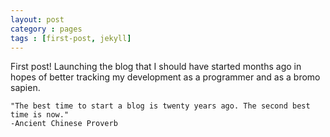 ```yaml
---
layout: post
category : pages
tags : [first-post, jekyll]
---
```


First post! Launching the blog that I should have started months ago in hopes of better tracking my development as a programmer and as a bromo sapien.

	"The best time to start a blog is twenty years ago. The second best time is now."
	-Ancient Chinese Proverb